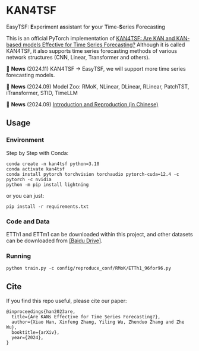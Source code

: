 # KAN4TSF

EasyTSF: **E**xperiment **as**sistant for **y**our **T**ime-**S**eries **F**orecasting

This is an official PyTorch implementation of [KAN4TSF: Are KAN and KAN-based models Effective for Time Series Forecasting?](https://arxiv.org/pdf/2408.11306)
Although it is called KAN4TSF, it also supports time series forecasting methods of various network structures (CNN, Linear, Transformer and others).

🚩 **News** (2024.11) KAN4TSF -> EasyTSF, we will support more time series forecasting models.

🚩 **News** (2024.09) Model Zoo: RMoK, NLinear, DLinear, RLinear, PatchTST, iTransformer, STID, TimeLLM

🚩 **News** (2024.09) [Introduction and Reproduction (in Chinese)](https://mp.weixin.qq.com/s/bSwAbKBxON7FPebAiqltWg)

## Usage

### Environment
Step by Step with Conda:
```shell
conda create -n kan4tsf python=3.10
conda activate kan4tsf
conda install pytorch torchvision torchaudio pytorch-cuda=12.4 -c pytorch -c nvidia
python -m pip install lightning
```

or you can just:
```shell
pip install -r requirements.txt
```

### Code and Data
ETTh1 and ETTm1 can be downloaded within this project, and other datasets can be downloaded from [[Baidu Drive]](https://pan.baidu.com/s/18NKge4dsMIuGQFom7n2S2w?pwd=zumh).

### Running
```shell
python train.py -c config/reproduce_conf/RMoK/ETTh1_96for96.py
```

## Cite
If you find this repo useful, please cite our paper:
```
@inproceedings{han2023are,
  title={Are KANs Effective for Time Series Forecasting?},
  author={Xiao Han, Xinfeng Zhang, Yiling Wu, Zhenduo Zhang and Zhe Wu},
  booktitle={arXiv},
  year={2024},
}
```
